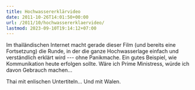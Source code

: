 ```yaml
---
title: Hochwassererklärvideo
date: 2011-10-26T14:01:50+00:00
url: /2011/10/hochwassererklaervideo/
lastmod: 2023-09-10T19:14:12+07:00
---
```

<div class="media movie">
</div>

Im thailändischen Internet macht gerade dieser Film (und bereits eine Fortsetzung) die Runde, in der die ganze Hochwasserlage einfach und verständlich erklärt wird --- ohne Panikmache. Ein gutes Beispiel, wie Kommunikation heute erfolgen sollte. Wäre ich Prime Ministress, würde ich davon Gebrauch machen...

Thai mit enlischen Untertiteln... Und mit Walen.
